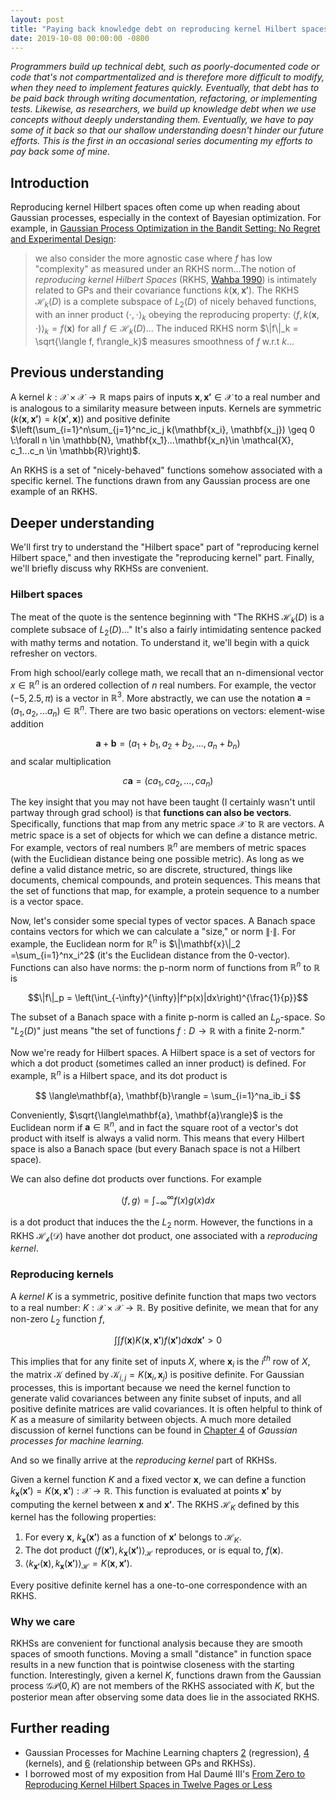 ```yaml
---
layout: post
title: "Paying back knowledge debt on reproducing kernel Hilbert spaces"
date: 2019-10-08 00:00:00 -0800
---
```


*Programmers build up technical debt, such as poorly-documented code or code that's not compartmentalized and is therefore more difficult to modify, when they need to implement features quickly. Eventually, that debt has to be paid back through writing documentation, refactoring, or implementing tests. Likewise, as researchers, we build up knowledge debt when we use concepts without deeply understanding them. Eventually, we have to pay some of it back so that our shallow understanding doesn't hinder our future efforts. This is the first in an occasional series documenting my efforts to pay back some of mine.*

## Introduction

Reproducing kernel Hilbert spaces often come up when reading about Gaussian processes, especially in the context of Bayesian optimization. For example, in [Gaussian Process Optimization in the Bandit Setting: No Regret and Experimental Design](https://arxiv.org/abs/0912.3995):

>we also consider the more agnostic case where $f$ has low "complexity" as measured under an RKHS norm...The notion of *reproducing kernel Hilbert Spaces* (RKHS, [Wahba 1990](https://epubs.siam.org/doi/book/10.1137/1.9781611970128)) is intimately related to GPs and their covariance functions $k(\boldsymbol{x}, \boldsymbol{x'})$. The RKHS $\mathcal{H}_k(D)$ is a complete subspace of $L_2(D)$ of nicely behaved functions, with an inner product $\langle\cdot , \cdot\rangle_k$ obeying the reproducing property: $\langle f, k(\boldsymbol{x}, \cdot)\rangle_k = f(\boldsymbol{x})$ for all $f \in \mathcal{H}_k(D)$... The induced RKHS norm $\|f\|_k = \sqrt{\langle f, f\rangle_k}$  measures smoothness of $f$ w.r.t $k$...

<!--And in [Gaussian Processes for Machine Learning](http://www.gaussianprocess.org/gpml/chapters/RW2.pdf):

>
If an algorithm is defined solely in terms of inner products in input space
then it can be lifted into feature space by replacing occurrences of those inner
products by $k(\boldsymbol{x}, \boldsymbol{x'})$; this is sometimes called the kernel trick. This technique is particularly valuable in situations where it is more convenient to compute the kernel than the feature vectors themselves.-->

## Previous understanding
A kernel $k: \mathcal{X} \times \mathcal{X} \to \mathbb{R}$ maps pairs of inputs $\mathbf{x}, \mathbf{x'} \in \mathcal{X}$ to a real number and is analogous to a similarity measure between inputs. Kernels are symmetric $\left(k(\mathbf{x}, \mathbf{x'}) = k(\mathbf{x'}, \mathbf{x})\right)$ and positive definite $\left(\sum_{i=1}^n\sum_{j=1}^nc_ic_j k(\mathbf{x_i}, \mathbf{x_j}) \geq 0 \:\forall n \in \mathbb{N}, \mathbf{x_1}...\mathbf{x_n}\in \mathcal{X}, c_1...c_n \in \mathbb{R}\right)$. <!--Computing the kernel between two inputs is equivalent to converting those inputs into vectors and taking the dot product of those vectors; this is apparently a trick. -->

An RKHS is a set of "nicely-behaved" functions somehow associated with a specific kernel. The functions drawn from any Gaussian process are one example of an RKHS. 

## Deeper understanding

We'll first try to understand the "Hilbert space" part of "reproducing kernel Hilbert space," and then investigate the "reproducing kernel" part. Finally, we'll briefly discuss why RKHSs are convenient. 

### Hilbert spaces

The meat of the quote is the sentence beginning with "The RKHS $\mathcal{H}_k(D)$ is a complete subsace of $L_2(D)$..." It's also a fairly intimidating sentence packed with mathy terms and notation. To understand it, we'll begin with a quick refresher on vectors. 

From high school/early college math, we recall that an n-dimensional vector $x \in \mathbb{R}^n$ is an ordered collection of $n$ real numbers. For example, the vector $(-5, 2.5, \pi)$ is a vector in $\mathbb{R}^3$. More abstractly, we can use the notation $\mathbf{a} = (a_1, a_2, ... a_n) \in \mathbb{R}^n$. There are two basic operations on vectors: element-wise addition

$$ 
\mathbf{a} + \mathbf{b} = (a_1 + b_1, a_2 + b_2, ..., a_n + b_n)
$$
and scalar multiplication

$$
c\mathbf{a} = (ca_1, ca_2, ..., ca_n)
$$


The key insight that you may not have been taught (I certainly wasn't until partway through grad school) is that **functions can also be vectors**. Specifically, functions that map from any metric space $\mathcal{X}$ to $\mathbb{R}$ are vectors. A metric space is a set of objects for which we can define a distance metric. For example, vectors of real numbers $\mathbb{R}^n$ are members of metric spaces (with the Euclidiean distance being one possible metric). As long as we define a valid distance metric, so are discrete, structured, things like documents, chemical compounds, and protein sequences. This means that the set of functions that map, for example, a protein sequence to a number is a vector space. 

<!--It turns out that in order to really understand RKHSs, we have to first do a quick linear algebra refresher so that we can get to functional analysis (studying mathematical functions). 

A *field* $\mathbb{F}$ is a space that supports our usual definitions of addition, subtraction, multiplication, and division. For example, the rational numbers and real numbers are fields. However, the integers are not a field, as they don't support division (dividing two integers does not always result in another integer). The rational and real numbers are also *ordered*. A field is *complete* if every infinite sequence of its elements that "approaches" a particular value has that value as its limit, and that limit is in the space. The idea of "approaches" also requires that the field has a notion of distance between items. The real numbers are a complete ordered field; the rational numbers are not complete. -->



Now, let's consider some special types of vector spaces. A Banach space contains vectors for which we can calculate a "size," or norm $\|\cdot\|$. For example, the Euclidean norm for $\mathbb{R}^n$ is $\|\mathbf{x}\|_2 =\sum_{i=1}^nx_i^2$ (it's the Euclidean distance from the 0-vector). Functions can also have norms: the p-norm norm of functions from $\mathbb{R}^n$  to $\mathbb{R}$ is 

$$\|f\|_p = \left(\int_{-\infty}^{\infty}|f^p(x)|dx\right)^{\frac{1}{p}}$$
 
The subset of a Banach space with a finite p-norm is called an $L_p$-space. So "$L_2(D)$" just means "the set of functions $f: D \to \mathbb{R}$ with a finite 2-norm."

Now we're ready for Hilbert spaces. A Hilbert space is a set of vectors for which a dot product (sometimes called an inner product) is defined. For example, $\mathbb{R}^n$ is a Hilbert space, and its dot product is 

$$
\langle\mathbf{a}, \mathbf{b}\rangle = \sum_{i=1}^na_ib_i
$$

Conveniently, $\sqrt{\langle\mathbf{a}, \mathbf{a}\rangle}$ is the Euclidean norm if $\mathbf{a} \in \mathbb{R}^n$, and in fact the square root of a vector's dot product with itself is always a valid norm. This means that every Hilbert space is also a Banach space (but every Banach space is not a Hilbert space). 

We can also define dot products over functions. For example

$$\langle f, g\rangle = \int_{-\infty}^{\infty}f(x)g(x)dx$$

is a dot product that induces the the $L_2$ norm. However, the functions in a RKHS $\mathcal{H_k(D)}$ have another dot product, one associated with a *reproducing kernel*. 

### Reproducing kernels

A *kernel* $K$ is a symmetric, positive definite function that maps two vectors to a real number: $K: \mathcal{X} \times\mathcal{X} \to \mathbb{R}$. By positive definite, we mean that for any non-zero $L_2$ function $f$, 

$$
\int\int f(\mathbf{x})K(\mathbf{x}, \mathbf{x'})f(\mathbf{x'})d\mathbf{x}d\mathbf{x'} > 0
$$

This implies that for any finite set of inputs $X$, where $\mathbf{x}_i$ is the $i^{th}$ row of $X$, the matrix $\mathcal{K}$ defined by $\mathcal{K}_{i,j} = K(\mathbf{x}_i, \mathbf{x}_j)$ is positive definite. For Gaussian processes, this is important because we need the kernel function to generate valid covariances between any finite subset of inputs, and all positive definite matrices are valid covariances. It is often helpful to think of $K$ as a measure of similarity between objects. A much more detailed discussion of kernel functions can be found in [Chapter 4](http://www.gaussianprocess.org/gpml/chapters/RW4.pdf) of *Gaussian processes for machine learning.*

And so we finally arrive at the *reproducing kernel* part of RKHSs. 

Given a kernel function $K$ and a fixed vector $\mathbf{x}$, we can define a function $k_{\mathbf{x}}(\mathbf{x'}) = K(\mathbf{x}, \mathbf{x'}): \mathcal{X} \to \mathbb{R}$. This function is evaluated at points $\mathbf{x'}$ by computing the kernel between $\mathbf{x}$ and $\mathbf{x'}$. The RKHS $\mathcal{H}_K$ defined by this kernel has the following properties: 

1. For every $\mathbf{x}$, $k_{\mathbf{x}}(\mathbf{x'})$ as a function of $\mathbf{x'}$ belongs to $\mathcal{H}_K$. 
2. The dot product $\langle f(\mathbf{x'}), k_{\mathbf{x}}(\mathbf{x'})\rangle_{\mathcal{H}}$ reproduces, or is equal to, $f(\mathbf{x})$. 
3. $\langle  k_{\mathbf{x'}}(\mathbf{x}), k_{\mathbf{x}}(\mathbf{x'})\rangle_{\mathcal{H}} = K(\mathbf{x}, \mathbf{x'})$. 

Every positive definite kernel has a one-to-one correspondence with an RKHS. 

### Why we care
RKHSs are convenient for functional analysis because they are smooth spaces of smooth functions. Moving a small "distance" in function space results in a new function that is pointwise closeness with the starting function. Interestingly, given a kernel $K$, functions drawn from the Gaussian process $\mathcal{GP}(0, K)$ are not members of the RKHS associated with $K$, but the posterior mean after observing some data does lie in the associated RKHS. 

## Further reading

- Gaussian Processes for Machine Learning chapters [2](http://www.gaussianprocess.org/gpml/chapters/RW2.pdf) (regression), [4](http://www.gaussianprocess.org/gpml/chapters/RW2.pdf) (kernels), and [6](http://www.gaussianprocess.org/gpml/chapters/RW2.pdf) (relationship between GPs and RKHSs). 
- I borrowed most of my exposition from Hal Daumé III's [From Zero to Reproducing Kernel Hilbert Spaces in Twelve Pages or Less](http://users.umiacs.umd.edu/~hal/docs/daume04rkhs.pdf)


<!--Why RKHS are nice: Evaluation functional is continuous (https://stats.stackexchange.com/questions/125828/intuition-behind-rkhs-reproducing-kernel-hilbert-space);-->
